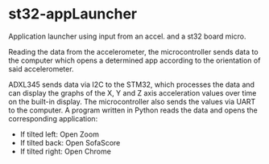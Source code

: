 # st32-appLauncher
Application launcher using input from an accel. and a st32 board micro.

Reading the data from the accelerometer, the microcontroller sends data to the computer which opens a determined app according to the orientation of said accelerometer.

ADXL345 sends data via I2C to the STM32, which processes the data and can display the graphs of the X, Y and Z axis acceleration values over time on the built-in display. 
The microcontroller also sends the values via UART to the computer. A program written in Python reads the data and opens the corresponding application:
- If tilted left: Open Zoom
- If tilted back: Open SofaScore
- If tilted right: Open Chrome
